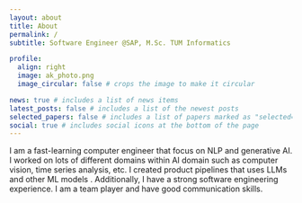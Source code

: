```yaml
---
layout: about
title: About
permalink: /
subtitle: Software Engineer @SAP, M.Sc. TUM Informatics

profile:
  align: right
  image: ak_photo.png
  image_circular: false # crops the image to make it circular

news: true # includes a list of news items
latest_posts: false # includes a list of the newest posts
selected_papers: false # includes a list of papers marked as "selected={true}"
social: true # includes social icons at the bottom of the page
---
```


I am a fast-learning computer engineer that focus on NLP and generative AI. I worked on lots of different domains within AI domain such as computer vision, time series analysis, etc. I created product pipelines that uses LLMs and other ML models . Additionally, I have a strong software engineering experience. I am a team player and have good communication skills.